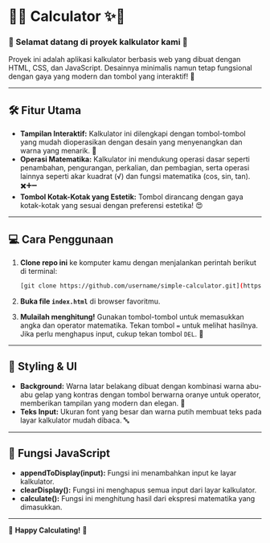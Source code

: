 # 📱✨ Calculator ✨📱

### 🎉 Selamat datang di proyek kalkulator kami 🎉

Proyek ini adalah aplikasi kalkulator berbasis web yang dibuat dengan HTML, CSS, dan JavaScript. Desainnya minimalis namun tetap fungsional dengan gaya yang modern dan tombol yang interaktif! 🎨

---

## 🛠️ **Fitur Utama**

- **Tampilan Interaktif:** Kalkulator ini dilengkapi dengan tombol-tombol yang mudah dioperasikan dengan desain yang menyenangkan dan warna yang menarik. 🌈
- **Operasi Matematika:** Kalkulator ini mendukung operasi dasar seperti penambahan, pengurangan, perkalian, dan pembagian, serta operasi lainnya seperti akar kuadrat (√) dan fungsi matematika (cos, sin, tan). ✖️➕➖
- **Tombol Kotak-Kotak yang Estetik:** Tombol dirancang dengan gaya kotak-kotak yang sesuai dengan preferensi estetika! 😍

---

## 💻 **Cara Penggunaan**

1. **Clone repo ini** ke komputer kamu dengan menjalankan perintah berikut di terminal:
    ```bash
    [git clone https://github.com/username/simple-calculator.git](https://github.com/raymrichigat/BST-Basic-Final-Project.git)
    ```

2. **Buka file `index.html`** di browser favoritmu.

3. **Mulailah menghitung!** Gunakan tombol-tombol untuk memasukkan angka dan operator matematika. Tekan tombol `=` untuk melihat hasilnya. Jika perlu menghapus input, cukup tekan tombol `DEL`. 🧮

---

## 🎨 **Styling & UI**

- **Background:** Warna latar belakang dibuat dengan kombinasi warna abu-abu gelap yang kontras dengan tombol berwarna oranye untuk operator, memberikan tampilan yang modern dan elegan. 🌟
- **Teks Input:** Ukuran font yang besar dan warna putih membuat teks pada layar kalkulator mudah dibaca. 🔤

---

## 🔧 **Fungsi JavaScript**

- **appendToDisplay(input):** Fungsi ini menambahkan input ke layar kalkulator.
- **clearDisplay():** Fungsi ini menghapus semua input dari layar kalkulator.
- **calculate():** Fungsi ini menghitung hasil dari ekspresi matematika yang dimasukkan.

---

🌟 **Happy Calculating!** 🌟
